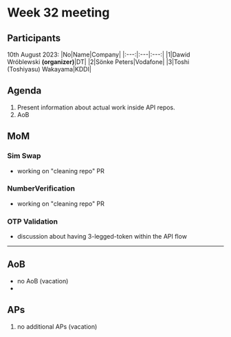 # Week 32 meeting

## Participants

10th August 2023:
|No|Name|Company|
|:---:|:---|:---:|
|1|Dawid Wróblewski **(organizer)**|DT|
|2|Sönke Peters|Vodafone|
|3|Toshi (Toshiyasu) Wakayama|KDDI|

## Agenda

1. Present information about actual work inside API repos.
2. AoB

## MoM

### Sim Swap
- working on "cleaning repo" PR
 
### NumberVerification
- working on "cleaning repo" PR

### OTP Validation
- discussion about having 3-legged-token within the API flow
  
-----

## AoB
- no AoB (vacation)
- 

## APs
1. no additional APs (vacation)